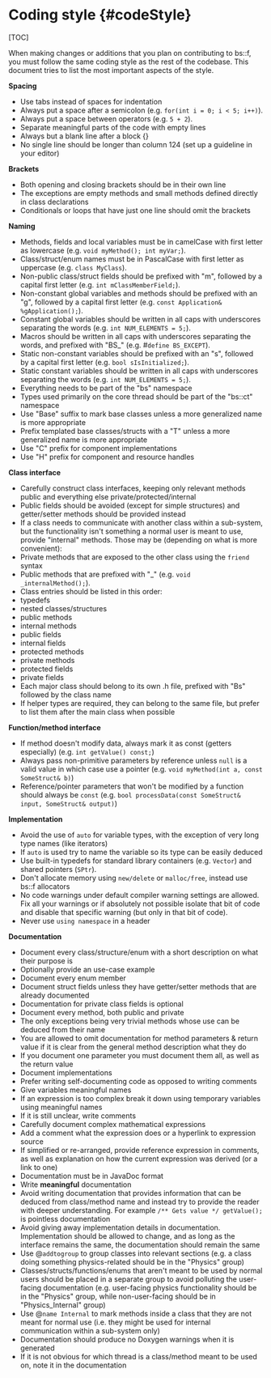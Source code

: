 Coding style							{#codeStyle}
===============
[TOC]

When making changes or additions that you plan on contributing to bs::f, you must follow the same coding style as the rest of the codebase. This document tries to list the most important aspects of the style.

**Spacing**
 - Use tabs instead of spaces for indentation
 - Always put a space after a semicolon (e.g. `for(int i = 0; i < 5; i++)`).
 - Always put a space between operators (e.g. `5 + 2`).
 - Separate meaningful parts of the code with empty lines
 - Always but a blank line after a block {}
 - No single line should be longer than column 124 (set up a guideline in your editor)
 
**Brackets**
 - Both opening and closing brackets should be in their own line
  - The exceptions are empty methods and small methods defined directly in class declarations
 - Conditionals or loops that have just one line should omit the brackets
  
**Naming**
 - Methods, fields and local variables must be in camelCase with first letter as lowercase (e.g. `void myMethod(); int myVar;`).
 - Class/struct/enum names must be in PascalCase with first letter as uppercase (e.g. `class MyClass`).
 - Non-public class/struct fields should be prefixed with "m", followed by a capital first letter (e.g. `int mClassMemberField;`).
 - Non-constant global variables and methods should be prefixed with an "g", followed by a capital first letter (e.g. `const Application& %gApplication();`).
 - Constant global variables should be written in all caps with underscores separating the words (e.g. `int NUM_ELEMENTS = 5;`).
 - Macros should be written in all caps with underscores separating the words, and prefixed with "BS_" (e.g. \#`define BS_EXCEPT`).
 - Static non-constant variables should be prefixed with an "s", followed by a capital first letter (e.g. `bool sIsInitialized;`).
 - Static constant variables should be written in all caps with underscores separating the words (e.g. `int NUM_ELEMENTS = 5;`).
 - Everything needs to be part of the "bs" namespace
  - Types used primarily on the core thread should be part of the "bs::ct" namespace
 - Use "Base" suffix to mark base classes unless a more generalized name is more appropriate
 - Prefix templated base classes/structs with a "T" unless a more generalized name is more appropriate
 - Use "C" prefix for component implementations
 - Use "H" prefix for component and resource handles
 
**Class interface**
 - Carefully construct class interfaces, keeping only relevant methods public and everything else private/protected/internal
 - Public fields should be avoided (except for simple structures) and getter/setter methods should be provided instead
 - If a class needs to communicate with another class within a sub-system, but the functionality isn't something a normal user is meant to use, provide "internal" methods. Those may be (depending on what is more convenient):
  - Private methods that are exposed to the other class using the `friend` syntax
  - Public methods that are prefixed with "_" (e.g. `void _internalMethod();`).
 - Class entries should be listed in this order:
  - typedefs
  - nested classes/structures
  - public methods
  - internal methods
  - public fields
  - internal fields
  - protected methods
  - private methods
  - protected fields
  - private fields
 - Each major class should belong to its own .h file, prefixed with "Bs" followed by the class name
  - If helper types are required, they can belong to the same file, but prefer to list them after the main class when possible
 
**Function/method interface**
 - If method doesn't modify data, always mark it as const (getters especially) (e.g. `int getValue() const;`)
 - Always pass non-primitive parameters by reference unless `null` is a valid value in which case use a pointer (e.g. `void myMethod(int a, const SomeStruct& b)`)
 - Reference/pointer parameters that won't be modified by a function should always be `const` (e.g. `bool processData(const SomeStruct& input, SomeStruct& output)`)
 
**Implementation**
 - Avoid the use of `auto` for variable types, with the exception of very long type names (like iterators)
  - If `auto` is used try to name the variable so its type can be easily deduced
 - Use built-in typedefs for standard library containers (e.g. `Vector`) and shared pointers (`SPtr`).
 - Don't allocate memory using `new/delete` or `malloc/free`, instead use bs::f allocators
 - No code warnings under default compiler warning settings are allowed. Fix all your warnings or if absolutely not possible isolate that bit of code and disable that specific warning (but only in that bit of code).
 - Never use `using namespace` in a header
 
**Documentation**
 - Document every class/structure/enum with a short description on what their purpose is
  - Optionally provide an use-case example
  - Document every enum member
  - Document struct fields unless they have getter/setter methods that are already documented
  - Documentation for private class fields is optional
 - Document every method, both public and private
  - The only exceptions being very trivial methods whose use can be deduced from their name
  - You are allowed to omit documentation for method parameters & return value if it is clear from the general method description what they do
  - If you document one parameter you must document them all, as well as the return value
 - Document implementations
  - Prefer writing self-documenting code as opposed to writing comments
   - Give variables meaningful names
   - If an expression is too complex break it down using temporary variables using meaningful names
   - If it is still unclear, write comments
  - Carefully document complex mathematical expressions
   - Add a comment what the expression does or a hyperlink to expression source
   - If simplified or re-arranged, provide reference expression in comments, as well as explanation on how the current expression was derived (or a link to one)
 - Documentation must be in JavaDoc format 
 - Write **meaningful** documentation
  - Avoid writing documentation that provides information that can be deduced from class/method name and instead try to provide the reader with deeper understanding. For example `/** Gets value */ getValue(); ` is pointless documentation
  - Avoid giving away implementation details in documentation. Implementation should be allowed to change, and as long as the interface remains the same, the documentation should remain the same
 - Use \@`addtogroup` to group classes into relevant sections (e.g. a class doing something physics-related should be in the "Physics" group)
  - Classes/structs/functions/enums that aren't meant to be used by normal users should be placed in a separate group to avoid polluting the user-facing documentation (e.g. user-facing physics functionality should be in the "Physics" group, while non-user-facing should be in "Physics_Internal" group)
 - Use \@`name Internal` to mark methods inside a class that they are not meant for normal use (i.e. they might be used for internal communication within a sub-system only)
 - Documentation should produce no Doxygen warnings when it is generated
 - If it is not obvious for which thread is a class/method meant to be used on, note it in the documentation
 